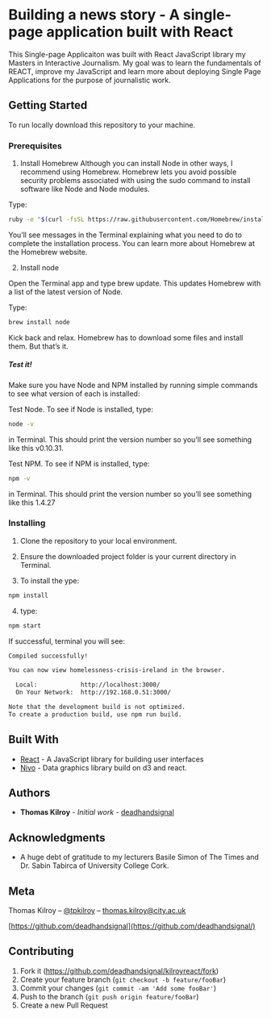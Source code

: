 #  Building a news story - A single-page application built with React 

This Single-page Applicaiton was built with React JavaScript library my Masters in Interactive Journalism. My goal was to learn the fundamentals of REACT, improve my JavaScript and learn more about deploying Single Page Applications for the purpose of journalistic work.

## Getting Started

To run locally download this repository to your machine. 

### Prerequisites

1. Install Homebrew
Although you can install Node in other ways, I recommend using Homebrew. Homebrew lets you avoid possible security problems associated with using the sudo command to install software like Node and Node modules.

Type:
```sh
ruby -e "$(curl -fsSL https://raw.githubusercontent.com/Homebrew/install/master/install)"
```

You’ll see messages in the Terminal explaining what you need to do to complete the installation process. You can learn more about Homebrew at the Homebrew website.
      
2. Install node

Open the Terminal app and type brew update. This updates Homebrew with a list of the latest version of Node.

Type:

```sh
brew install node
```

Kick back and relax. Homebrew has to download some files and install them. But that’s it.

##### Test it!
Make sure you have Node and NPM installed by running simple commands to see what version of each is installed:

Test Node. To see if Node is installed, type:

```sh
node -v
```
in Terminal. This should print the version number so you’ll see something like this v0.10.31.

Test NPM. To see if NPM is installed, type:

```sh
npm -v 
```
in Terminal. This should print the version number so you’ll see something like this 1.4.27

### Installing

1. Clone the repository to your local environment. 

2. Ensure the downloaded project folder is your current directory in Terminal. 

3. To install the ype:

```sh
npm install 
```
4. type:

```sh
npm start 
```

If successful, terminal you will see:

```sh
Compiled successfully!

You can now view homelessness-crisis-ireland in the browser.

  Local:            http://localhost:3000/
  On Your Network:  http://192.168.0.51:3000/

Note that the development build is not optimized.
To create a production build, use npm run build.

```


## Built With

* [React](https://reactjs.org/) - A JavaScript library for building user interfaces
* [Nivo](http://nivo.rocks/#/) - Data graphics library build on d3 and react. 



## Authors

* **Thomas Kilroy** - *Initial work* - [deadhandsignal](https://github.com/deadhandsignal)



## Acknowledgments

* A huge debt of gratitude to my lecturers Basile Simon of The Times and Dr. Sabin Tabirca of University College Cork. 


## Meta
Thomas Kilroy – [@tpkilroy](https://twitter.com/tpkilroy) – thomas.kilroy@city.ac.uk

[https://github.com/deadhandsignal](https://github.com/deadhandsignal/)

## Contributing

1. Fork it (<https://github.com/deadhandsignal/kilroyreact/fork>)
2. Create your feature branch (`git checkout -b feature/fooBar`)
3. Commit your changes (`git commit -am 'Add some fooBar'`)
4. Push to the branch (`git push origin feature/fooBar`)
5. Create a new Pull Request

<!-- Markdown link & img dfn's -->
[dh-image]: https://i0.wp.com/www.deadhandsignal.com/wp-content/uploads/2017/12/cropped-Current2-1.png?w=1596
[dh-url]: https://github.com/deadhandsignal
[wiki]: https://github.com/deadhandsignal/kilroyreact/wiki
